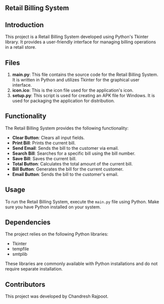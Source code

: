 ## Retail Billing System

## Introduction
This project is a Retail Billing System developed using Python's Tkinter library. It provides a user-friendly interface for managing billing operations in a retail store.

## Files
1. **main.py**: This file contains the source code for the Retail Billing System. It is written in Python and utilizes Tkinter for the graphical user interface.
2. **icon.ico**: This is the icon file used for the application's icon.
3. **setup.py**: This script is used for creating an APK file for Windows. It is used for packaging the application for distribution.

## Functionality
The Retail Billing System provides the following functionality:

- **Clear Button**: Clears all input fields.
- **Print Bill**: Prints the current bill.
- **Send Email**: Sends the bill to the customer via email.
- **Search Bill**: Searches for a specific bill using the bill number.
- **Save Bill**: Saves the current bill.
- **Total Button**: Calculates the total amount of the current bill.
- **Bill Button**: Generates the bill for the current customer.
- **Email Button**: Sends the bill to the customer's email.

## Usage
To run the Retail Billing System, execute the `main.py` file using Python. Make sure you have Python installed on your system.


## Dependencies
The project relies on the following Python libraries:
- Tkinter
- tempfile
- smtplib

These libraries are commonly available with Python installations and do not require separate installation.

## Contributors
This project was developed by Chandresh Rajpoot.
